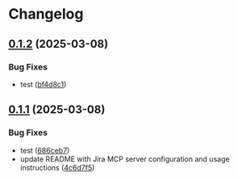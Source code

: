 # Changelog

## [0.1.2](https://github.com/DXHeroes/mcp-devtools/compare/typescript-config-v0.1.1...typescript-config-v0.1.2) (2025-03-08)


### Bug Fixes

* test ([bf4d8c1](https://github.com/DXHeroes/mcp-devtools/commit/bf4d8c1ff5e82f61b0b7faf00b3c742a1888e226))

## [0.1.1](https://github.com/DXHeroes/mcp-devtools/compare/typescript-config-v0.1.0...typescript-config-v0.1.1) (2025-03-08)


### Bug Fixes

* test ([686ceb7](https://github.com/DXHeroes/mcp-devtools/commit/686ceb7e128e678e89d847611d465cfe825a3d5e))
* update README with Jira MCP server configuration and usage instructions ([4c6d7f5](https://github.com/DXHeroes/mcp-devtools/commit/4c6d7f5dfa33e5e5706c0cc9b980666b808ca4c4))
